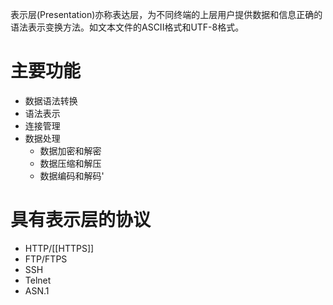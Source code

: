 表示层(Presentation)亦称表达层，为不同终端的上层用户提供数据和信息正确的语法表示变换方法。如文本文件的ASCII格式和UTF-8格式。

# 主要功能
- 数据语法转换
- 语法表示
- 连接管理
- 数据处理
	- 数据加密和解密
	- 数据压缩和解压
	- 数据编码和解码'

# 具有表示层的协议
- HTTP/[[HTTPS]]
- FTP/FTPS
- SSH
- Telnet
- ASN.1